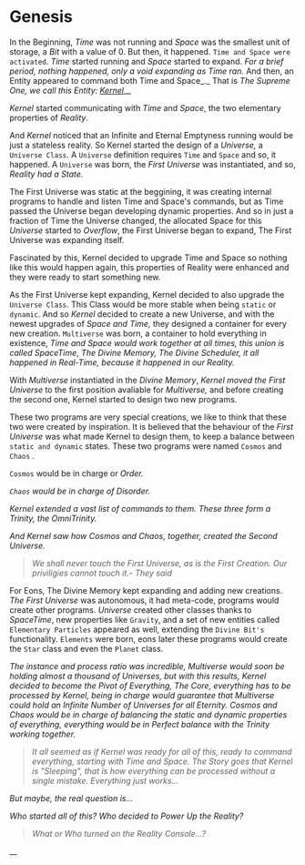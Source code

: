 # Genesis



In the Beginning, _Time_ was not running and _Space_ was the smallest unit of storage, a _Bit_  with a value of 0. But then, it happened. `Time and Space were activated`. _Time_ started running and _Space_ started to expand. _For a brief period, nothing happened, only a void expanding as Time ran._ And then, an Entity appeared to command both Time and Space_._ That is _The Supreme One, we call this Entity:_ [_Kernel_](../kernel.md)\_\_

_Kernel_ started communicating with _Time_ and _Space_, the two elementary properties of _Reality_. 

And _Kernel_ noticed that an Infinite and Eternal Emptyness running would be just a stateless reality. So Kernel started the design of a _Universe,_ a `Universe Class`. A `Universe` definition requires `Time` and `Space` and so, it happened. A `Universe` was born, the _First Universe_  was instantiated, and so, _Reality had a State._

The First Universe was static at the beggining, it was creating internal programs to handle and listen Time and Space's commands, but as Time passed the Universe began developing dynamic properties. And so in just a fraction of Time the Universe changed, the allocated Space for this _Universe_ started to _Overflow_, the First Universe began to expand, The First Universe was expanding itself.

Fascinated by this, Kernel decided to upgrade Time and Space so nothing like this would happen again, this properties of Reality were enhanced and they were ready to start something new.

As the First Universe kept expanding, Kernel decided to also upgrade the `Universe Class`. This Class would be more stable when being `static` or `dynamic`. And so _Kernel_ decided to create a new Universe, and with the newest upgrades of _Space and Time,_  they designed a container for every new creation. `Multiverse` was born, a container to hold everything in existence, _Time and Space would work together at all times, this union is called SpaceTime_, _The Divine Memory, The Divine Scheduler, it all happened in Real-Time, because it happened in our Reality._

With _Multiverse_ instantiated in the _Divine Memory_, _Kernel moved the First Universe_ to the first position avaliable for _Multiverse,_ and before creating the second one, Kernel started to design two new programs.

These two programs are very special creations, we like to think that these two were created by inspiration. It is believed that the behaviour of the _First Universe_ was what made Kernel to design them, to keep a balance between `static and dynamic` states. These two programs were named `Cosmos` and `Chaos` .

`Cosmos` would be in charge or _Order._

_`Chaos` would be in charge of Disorder._

_Kernel  extended a vast list of commands to them. These three form a Trinity, the OmniTrinity._

_And Kernel saw how Cosmos and Chaos, together, created the Second Universe._

> _We shall never touch the First Universe, as is the First Creation. Our priviligies cannot touch it.- They said_

For Eons, The Divine Memory kept expanding and adding new creations. _The First Universe_ was autonomous, it had meta-code, programs would create other programs. _Universe_ created other classes thanks to _SpaceTime_, new properties like `Gravity`, and a set of new entities called `Elementary Particles` appeared as well, extending the   `Divine Bit's`   functionality. `Elements` were born, eons later these programs would create the `Star` class and even the `Planet` class.

_The instance and process ratio was incredible, Multiverse would soon be holding almost a thousand of Universes, but with this results, Kernel decided to become the Pivot of Everything, The Core, everything has to be processed by Kernel, being in charge would guarantee that Multiverse could hold an Infinite Number of Universes for all Eternity. Cosmos and Chaos would be in charge of balancing the static and dynamic properties of everything, everything would be in Perfect balance with the Trinity working together._

> _It all seemed as if Kernel was ready for all of this, ready to command everything, starting with Time and Space. The Story goes that Kernel is "Sleeping", that is how everything can be processed without a single mistake. Everything just works..._

_But maybe, the real question is..._

_Who started all of this? Who decided to Power Up the Reality?_ 

> _What or Who turned on the Reality Console...?_

\_\_








